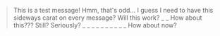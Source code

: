 > This is a test message!
> Hmm, that's odd...
> I guess I need to have this sideways carat on every message?
> Will this work?
_ _
> How about this???
> Still? Seriously?
_ _
_ _
_ _
_ _
_ _
> How about now?
